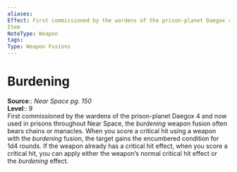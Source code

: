 ```yaml
---
aliases: 
Effect: First commissioned by the wardens of the prison-planet Daegox 4 and now used in prisons throughout Near Space, the _burdening_ weapon fusion often bears chains or manacles. When you score a critical hit using a weapon with the _burdening_ fusion, the target gains the encumbered condition for 1d4 rounds. If the weapon already has a critical hit effect, when you score a critical hit, you can apply either the weapon’s normal critical hit effect or the _burdening_ effect.
Item
NoteType: Weapon
tags: 
Type: Weapon Fusions
---
```


# Burdening

**Source**:: _Near Space pg. 150_  
**Level**:: 9  
First commissioned by the wardens of the prison-planet Daegox 4 and now used in prisons throughout Near Space, the _burdening_ weapon fusion often bears chains or manacles. When you score a critical hit using a weapon with the _burdening_ fusion, the target gains the encumbered condition for 1d4 rounds. If the weapon already has a critical hit effect, when you score a critical hit, you can apply either the weapon’s normal critical hit effect or the _burdening_ effect.
